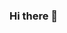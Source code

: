 ### Hi there 👋

<!--
**mrabhishek29/mrabhishek29** is a ✨ _special_ ✨ repository because its `README.md` (this file) appears on your GitHub profile.

Here are some ideas to get you started:

- 🔭 I’m currently working on ...
- 🌱 I’m currently learning java and SQL language.
- 👯 I’m looking to collaborate on product based organizations.
- 🤔 I’m looking for help with ...
- 💬 Ask me about my experience
- 📫 How to reach me: ...
- 😄 Pronouns: ...
- ⚡ Fun fact: ...
-->
